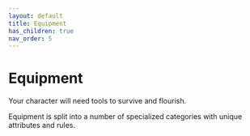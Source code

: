 ```yaml
---
layout: default
title: Equipment
has_children: true
nav_order: 5
---
```

# Equipment
Your character will need tools to survive and flourish.

Equipment is split into a number of specialized categories with unique attributes and rules.